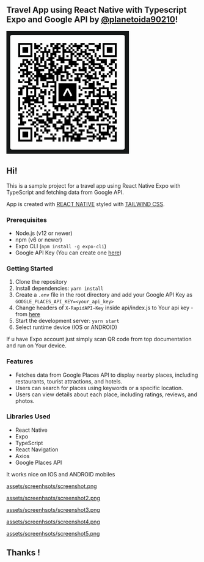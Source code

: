 ## Travel App using React Native with Typescript Expo and Google API by [@planetoida90210](http://github.com/planetoida90210)!

![assets/screenhsots/qr_expo.png](assets/screenhsots/qr_expo.png)

## Hi!

This is a sample project for a travel app using React Native Expo with TypeScript and fetching data from Google API.

App is created with [REACT NATIVE](https://reactnative.dev/) styled with [TAILWIND CSS](https://tailwindcss.com/).

### Prerequisites

* Node.js (v12 or newer)
* npm (v6 or newer)
* Expo CLI (`npm install -g expo-cli`)
* Google API Key (You can create one [here](https://developers.google.com/maps/get-started?hl=pl#create-project))

### Getting Started

1. Clone the repository
2. Install dependencies: `yarn install`
3. Create a `.env` file in the root directory and add your Google API Key as `GOOGLE_PLACES_API_KEY=<your_api_key>`
4. Change headers of `X-RapidAPI-Key` inside api/index.js to Your api key - from [here](https://rapidapi.com/apidojo/api/travel-advisor/)
5. Start the development server: `yarn start`
6. Select runtime device (IOS or ANDROID)

If u have Expo account just simply scan QR code from top documentation and run on Your device.

### Features

* Fetches data from Google Places API to display nearby places, including restaurants, tourist attractions, and hotels.
* Users can search for places using keywords or a specific location.
* Users can view details about each place, including ratings, reviews, and photos.

### Libraries Used

* React Native
* Expo
* TypeScript
* React Navigation
* Axios
* Google Places API

It works nice on IOS and ANDROID mobiles

[assets/screenhsots/screenshot.png](assets/screenhsots/screenshot.png)

[assets/screenhsots/screenshot2.png](assets/screenhsots/screenshot2.png)

[assets/screenhsots/screenshot3.png](assets/screenhsots/screenshot3.png)

[assets/screenhsots/screenshot4.png](assets/screenhsots/screenshot4.png)

[assets/screenhsots/screenshot5.png](assets/screenhsots/screenshot5.png)



## Thanks !
